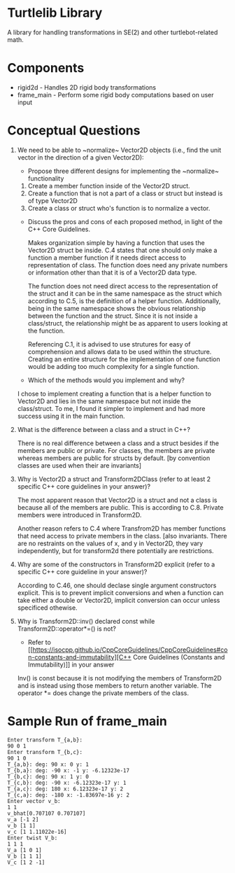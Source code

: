 # Turtlelib Library
A library for handling transformations in SE(2) and other turtlebot-related math.

# Components
- rigid2d - Handles 2D rigid body transformations
- frame_main - Perform some rigid body computations based on user input

# Conceptual Questions
1. We need to be able to ~normalize~ Vector2D objects (i.e., find the unit vector in the direction of a given Vector2D):
   - Propose three different designs for implementing the ~normalize~ functionality
   1. Create a member function inside of the Vector2D struct.
   2. Create a function that is not a part of a class or struct but instead is of type Vector2D
   3. Create a class or struct who's function is to normalize a vector.
   - Discuss the pros and cons of each proposed method, in light of the C++ Core Guidelines.

      Makes organization simple by having a function that uses the Vector2D struct be inside. 
      C.4 states that one should only make a function a member function if it needs direct access to representation of class. The function does need any private numbers or information other than that it is of a Vector2D data type.

      The function does not need direct access to the representation of the struct and it can be in the same namespace as the struct which according to C.5, is the definition of a helper function. Additionally, being in the same namespace shows the obvious relationship between the function and the struct.
      Since it is not inside a class/struct, the relationship might be as apparent to users looking at the function. 

      Referencing C.1, it is advised to use strutures for easy 
      of comprehension and allows data to be used within the structure.
      Creating an entire structure for the implementation of one function would be adding too much complexity for a single function.

   - Which of the methods would you implement and why?

   I chose to implement creating a function that is a helper function to Vector2D and lies in the same namespace but not inside the class/struct. To me, I found it simpler to implement and had more success using it in the main function.

2. What is the difference between a class and a struct in C++?

   There is no real difference between a class and a struct besides if the members are public or private. For classes, the members are private whereas members are public for structs by default. [by convention classes are used when their are invariants]

3. Why is Vector2D a struct and Transform2DClass (refer to at least 2 specific C++ core guidelines in your answer)?

   The most apparent reason that Vector2D is a struct and not a class is because all of the members are public. This is according to C.8. Private members were introduced in Transform2D. 

   Another reason refers to C.4 where Transfrom2D has member functions that need access to private members in the class.
   [also invariants.  There are no restraints on the values of x, and y in Vector2D, they vary independently, but for transform2d there potentially are restrictions.

4. Why are some of the constructors in Transform2D explicit (refer to a specific C++ core guideline in your answer)?

   According to C.46, one should declase single argument constructors explicit. This is to prevent implicit conversions and when a function can take either a double or Vector2D, implicit conversion can occur unless specificed othewise.

5. Why is Transform2D::inv() declared const while Transform2D::operator*=() is not?
   - Refer to [[https://isocpp.github.io/CppCoreGuidelines/CppCoreGuidelines#con-constants-and-immutability][C++ Core Guidelines (Constants and Immutability)]] in your answer

   Inv() is const because it is not modifying the members of Transform2D and is instead using those members to return another variable. The operator *= does change the private members of the class.
# Sample Run of frame_main
```
Enter transform T_{a,b}: 
90 0 1
Enter transform T_{b,c}: 
90 1 0
T_{a,b}: deg: 90 x: 0 y: 1
T_{b,a}: deg: -90 x: -1 y: -6.12323e-17
T_{b,c}: deg: 90 x: 1 y: 0
T_{c,b}: deg: -90 x: -6.12323e-17 y: 1
T_{a,c}: deg: 180 x: 6.12323e-17 y: 2
T_{c,a}: deg: -180 x: -1.83697e-16 y: 2
Enter vector v_b: 
1 1
v_bhat[0.707107 0.707107]
v_a [-1 2]
v_b [1 1]
v_c [1 1.11022e-16]
Enter twist V_b: 
1 1 1
V_a [1 0 1]
V_b [1 1 1]
V_c [1 2 -1]
```
